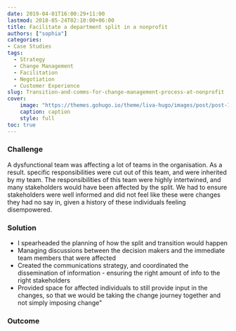 ```yaml
---
date: 2019-04-01T16:00:29+11:00
lastmod: 2018-05-24T02:10:00+06:00
title: Facilitate a department split in a nonprofit
authors: ["sophia"]
categories:
- Case Studies
tags:
  - Strategy
  - Change Management
  - Facilitation
  - Negotiation
  - Customer Experience
slug: Transition-and-comms-for-change-management-process-at-nonprofit
cover: 
    image: "https://themes.gohugo.io/theme/liva-hugo/images/post/post-1.jpg"
    caption: caption
    style: full
toc: true
---
```


### Challenge

A dysfunctional team was affecting a lot of teams in the organisation. As a result. specific responsibilities were cut out of this team, and were inherited by my team. The responsibilities of this team were highly intertwined, and many stakeholders would have been affected by the split. We had to ensure stakeholders were well informed and did not feel like these were changes they had no say in, given a history of these individuals feeling disempowered.

### Solution
* I spearheaded the planning of how the split and transition would happen
* Managing discussions between the decision makers and the immediate team members that were affected
* Created the communications strategy, and coordinated the dissemination of information - ensuring the right amount of info to the right stakeholders
* Provided space for affected individuals to still provide input in the changes, so that we would be taking the change journey together and not simply imposing change"

### Outcome
